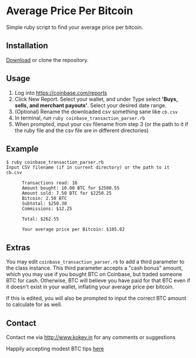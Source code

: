 # Average Price Per Bitcoin

Simple ruby script to find your average price per bitcoin.

## Installation
[Download](https://github.com/heyimkko/average_price_per_bitcoin/archive/master.zip) or clone the repository.

## Usage

1. Log into https://coinbase.com/reports
2. Click New Report. Select your wallet, and under Type select **'Buys, sells, and merchant payouts'**. Select your desired date range.
3. (Optional) Rename the downloaded csv something sane like `cb.csv`
4. In terminal, run 
    `ruby coinbase_transaction_parser.rb`
5. When prompted, input your csv filename from step 3 (or the path to it if the ruby file and the csv file are in different directories)

## Example
```shell
$ ruby coinbase_transaction_parser.rb
Input CSV filename (if in current directory) or the path to it
cb.csv

      Transactions read: 16
      Amount bought: 10.00 BTC for $2500.55
      Amount sold: 7.50 BTC for $2250.25
      Bitcoin: 2.50 BTC
      Subtotal: $250.30
      Commissions: $12.25

      Total: $262.55

      Your average price per Bitcoin: $105.02
```

## Extras

You may edit `coinbase_transaction_parser.rb` to add a third parameter to the class instance. This third parameter accepts a "cash bonus" amount, which you may use if you bought BTC on Coinbase, but traded someone BTC for cash. Otherwise, BTC will believe you have paid for that BTC even if it doesn't exist in your wallet, inflating your average price per bitcoin.

If this is edited, you will also be prompted to input the correct BTC amount to calculate for as well.

## Contact

Contact me via http://www.kokev.in for any comments or suggestions

Happily accepting modest BTC tips [here](https://coinbase.com/kko)
